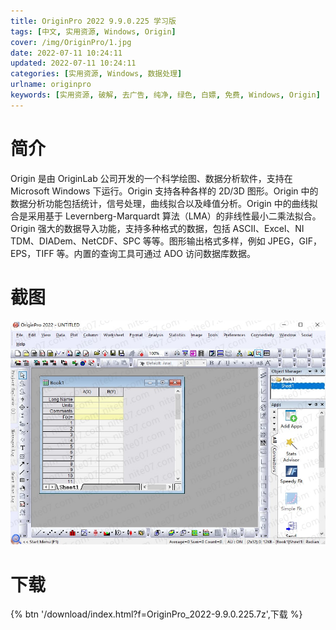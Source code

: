 ```yaml
---
title: OriginPro 2022 9.9.0.225 学习版
tags: [中文, 实用资源, Windows, Origin]
cover: /img/OriginPro/1.jpg
date: 2022-07-11 10:24:11
updated: 2022-07-11 10:24:11
categories: [实用资源, Windows, 数据处理]
urlname: originpro
keywords: [实用资源, 破解, 去广告, 纯净, 绿色, 白嫖, 免费, Windows, Origin]
---
```


# 简介

Origin 是由 OriginLab 公司开发的一个科学绘图、数据分析软件，支持在 Microsoft Windows 下运行。Origin 支持各种各样的 2D/3D 图形。Origin 中的数据分析功能包括统计，信号处理，曲线拟合以及峰值分析。Origin 中的曲线拟合是采用基于 Levernberg-Marquardt 算法（LMA）的非线性最小二乘法拟合。Origin 强大的数据导入功能，支持多种格式的数据，包括 ASCII、Excel、NI TDM、DIADem、NetCDF、SPC 等等。图形输出格式多样，例如 JPEG，GIF，EPS，TIFF 等。内置的查询工具可通过 ADO 访问数据库数据。

# 截图

![](/img/OriginPro/2.jpg)

# 下载

{% btn '/download/index.html?f=OriginPro_2022-9.9.0.225.7z',下载 %}
